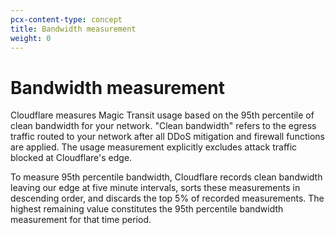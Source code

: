 ```yaml
---
pcx-content-type: concept
title: Bandwidth measurement
weight: 0
---
```


# Bandwidth measurement

Cloudflare measures Magic Transit usage based on the 95th percentile of clean bandwidth for your network. "Clean bandwidth" refers to the egress traffic routed to your network after all DDoS mitigation and firewall functions are applied. The usage measurement explicitly excludes attack traffic blocked at Cloudflare's edge.

To measure 95th percentile bandwidth, Cloudflare records clean bandwidth leaving our edge at five minute intervals, sorts these measurements in descending order, and discards the top 5% of recorded measurements. The highest remaining value constitutes the 95th percentile bandwidth measurement for that time period.
